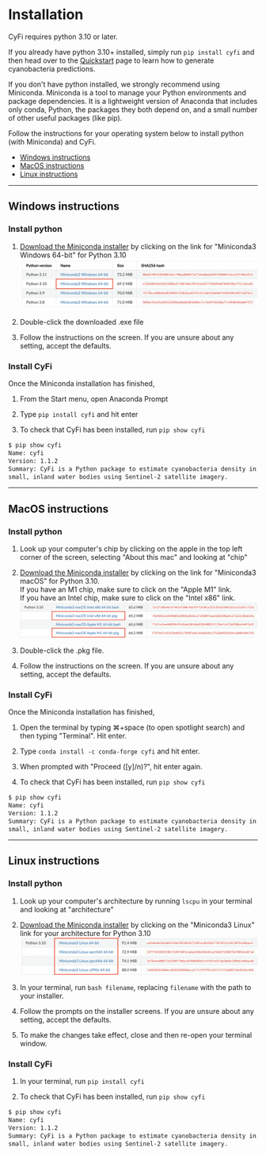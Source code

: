 # Installation

CyFi requires python 3.10 or later.

If you already have python 3.10+ installed, simply run `pip install cyfi` and then head over to the [Quickstart](../#quickstart) page to learn how to generate cyanobacteria predictions.

If you don't have python installed, we strongly recommend using Miniconda. Miniconda is a tool to manage your Python environments and package dependencies. It is a lightweight version of Anaconda that includes only conda, Python, the packages they both depend on, and a small number of other useful packages (like pip).

Follow the instructions for your operating system below to install python (with Miniconda) and CyFi.

- [Windows instructions](#windows-instructions)
- [MacOS instructions](#macos-instructions)
- [Linux instructions](#linux-instructions)

------

## Windows instructions

### Install python

1. [Download the Miniconda installer](https://docs.conda.io/projects/miniconda/en/latest/miniconda-other-installer-links.html#windows-installers) by clicking on the link for "Miniconda3 Windows 64-bit" for Python 3.10
![Windows Miniconda installer links](images/windows.png)

2. Double-click the downloaded .exe file

3. Follow the instructions on the screen. If you are unsure about any setting, accept the defaults.


### Install CyFi

Once the Miniconda installation has finished,

1. From the Start menu, open Anaconda Prompt

2. Type `pip install cyfi` and hit enter

3. To check that CyFi has been installed, run `pip show cyfi`

```
$ pip show cyfi
Name: cyfi
Version: 1.1.2
Summary: CyFi is a Python package to estimate cyanobacteria density in small, inland water bodies using Sentinel-2 satellite imagery.
```

------

## MacOS instructions

### Install python

1. Look up your computer's chip by clicking on the apple in the top left corner of the screen, selecting "About this mac" and looking at "chip"

2. [Download the Miniconda installer](https://docs.conda.io/projects/miniconda/en/latest/miniconda-other-installer-links.html#macos-installers) by clicking on the link for "Miniconda3 macOS" for Python 3.10.</br>If you have an M1 chip, make sure to click on the "Apple M1" link. </br>If you have an Intel chip, make sure to click on the "Intel x86" link.
  ![macOS Miniconda installer links](images/mac.png)

3. Double-click the .pkg file.

4. Follow the instructions on the screen. If you are unsure about any setting, accept the defaults.

### Install CyFi

Once the Miniconda installation has finished,

1. Open the terminal by typing ⌘+space (to open spotlight search) and then typing "Terminal". Hit enter.

2. Type `conda install -c conda-forge cyfi` and hit enter.

3. When prompted with "Proceed ([y]/n)?", hit enter again.

4. To check that CyFi has been installed, run `pip show cyfi`

```
$ pip show cyfi
Name: cyfi
Version: 1.1.2
Summary: CyFi is a Python package to estimate cyanobacteria density in small, inland water bodies using Sentinel-2 satellite imagery.
```

------

## Linux instructions

### Install python

1. Look up your computer's architecture by running `lscpu` in your terminal and looking at "architecture"

2. [Download the Miniconda installer](https://docs.conda.io/projects/miniconda/en/latest/miniconda-other-installer-links.html#linux-installers) by clicking on the "Miniconda3 Linux" link for your architecture for Python 3.10
![Linux Miniconda installer links](images/linux.png)

3. In your terminal, run `bash filename`, replacing `filename` with the path to your installer.

4. Follow the prompts on the installer screens. If you are unsure about any setting, accept the defaults.

5. To make the changes take effect, close and then re-open your terminal window.


### Install CyFi

1. In your terminal, run `pip install cyfi`

2. To check that CyFi has been installed, run `pip show cyfi`

```
$ pip show cyfi
Name: cyfi
Version: 1.1.2
Summary: CyFi is a Python package to estimate cyanobacteria density in small, inland water bodies using Sentinel-2 satellite imagery.
```
